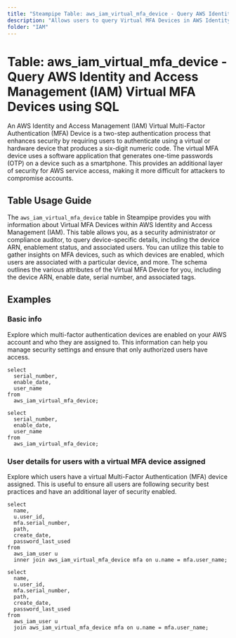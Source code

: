 ```yaml
---
title: "Steampipe Table: aws_iam_virtual_mfa_device - Query AWS Identity and Access Management (IAM) Virtual MFA Devices using SQL"
description: "Allows users to query Virtual MFA Devices in AWS Identity and Access Management (IAM)."
folder: "IAM"
---
```


# Table: aws_iam_virtual_mfa_device - Query AWS Identity and Access Management (IAM) Virtual MFA Devices using SQL

An AWS Identity and Access Management (IAM) Virtual Multi-Factor Authentication (MFA) Device is a two-step authentication process that enhances security by requiring users to authenticate using a virtual or hardware device that produces a six-digit numeric code. The virtual MFA device uses a software application that generates one-time passwords (OTP) on a device such as a smartphone. This provides an additional layer of security for AWS service access, making it more difficult for attackers to compromise accounts.

## Table Usage Guide

The `aws_iam_virtual_mfa_device` table in Steampipe provides you with information about Virtual MFA Devices within AWS Identity and Access Management (IAM). This table allows you, as a security administrator or compliance auditor, to query device-specific details, including the device ARN, enablement status, and associated users. You can utilize this table to gather insights on MFA devices, such as which devices are enabled, which users are associated with a particular device, and more. The schema outlines the various attributes of the Virtual MFA Device for you, including the device ARN, enable date, serial number, and associated tags.

## Examples

### Basic info
Explore which multi-factor authentication devices are enabled on your AWS account and who they are assigned to. This information can help you manage security settings and ensure that only authorized users have access.

```sql+postgres
select
  serial_number,
  enable_date,
  user_name
from
  aws_iam_virtual_mfa_device;
```

```sql+sqlite
select
  serial_number,
  enable_date,
  user_name
from
  aws_iam_virtual_mfa_device;
```

### User details for users with a virtual MFA device assigned
Explore which users have a virtual Multi-Factor Authentication (MFA) device assigned. This is useful to ensure all users are following security best practices and have an additional layer of security enabled.

```sql+postgres
select
  name,
  u.user_id,
  mfa.serial_number,
  path,
  create_date,
  password_last_used
from
  aws_iam_user u
  inner join aws_iam_virtual_mfa_device mfa on u.name = mfa.user_name;
```

```sql+sqlite
select
  name,
  u.user_id,
  mfa.serial_number,
  path,
  create_date,
  password_last_used
from
  aws_iam_user u
  join aws_iam_virtual_mfa_device mfa on u.name = mfa.user_name;
```